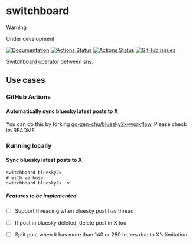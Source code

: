 # switchboard

> [!WARNING]
> Under development

[![Documentation](https://pkg.go.dev/badge/github.com/go-zen-chu/switchboard)](http://pkg.go.dev/github.com/go-zen-chu/switchboard)
[![Actions Status](https://github.com/go-zen-chu/switchboard/workflows/main/badge.svg)](https://github.com/go-zen-chu/switchboard/actions)
[![Actions Status](https://github.com/go-zen-chu/switchboard/workflows/check-pr/badge.svg)](https://github.com/go-zen-chu/switchboard/actions)
[![GitHub issues](https://img.shields.io/github/issues/go-zen-chu/switchboard.svg)](https://github.com/go-zen-chu/switchboard/issues)

Switchboard operator between sns.

## Use cases

### GitHub Actions

#### Automatically sync bluesky latest posts to X

You can do this by forking [go\-zen\-chu/bluesky2x\-workflow](https://github.com/go-zen-chu/bluesky2x-workflow). Please check its README.

### Running locally

#### Sync bluesky latest posts to X

```console
switchboard bluesky2x
# with verbose
switchboard bluesky2x -v
```

##### Features to be implemented

- [ ] Support threading when bluesky post has thread
- [ ] If post in bluesky deleted, delete post in X too
- [ ] Split post when it has more than 140 or 280 letters due to X's limitation


